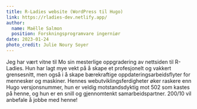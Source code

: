 ```yaml
---
title: R-Ladies website (WordPress til Hugo)
link: https://rladies-dev.netlify.app/
author: 
  name: Maëlle Salmon
  position: Forskningsprogramvare ingerniør
date: 2023-01-24
photo_credit: Julie Noury Soyer
---
```


Jeg har vært vitne til Mo sin mesterlige oppgradering av nettsiden til R-Ladies.
Hun har lagt mye vekt på å skape et profesjonelt og vakkert grensesnitt,
men også i å skape bærekraftige oppdateringsarbeidsflyter for mennesker og maskiner.
Hennes webutviklingsferdigheter øker raskere enn Hugo versjonsnummer,
hun er veldig motstandsdyktig mot 502 som kastes på henne,
og hun er en snill og gjennomtenkt samarbeidspartner.
200/10 vil anbefale å jobbe med henne!
